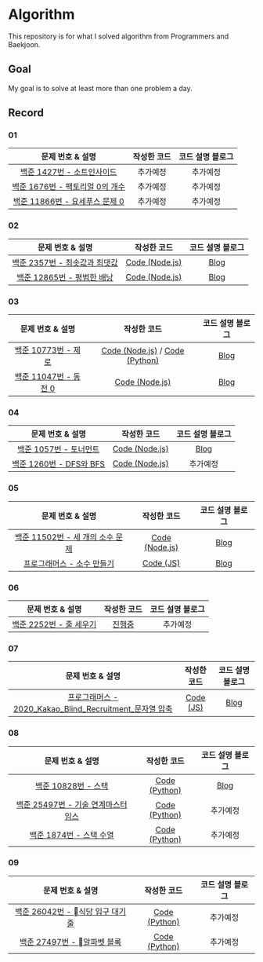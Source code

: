 # Algorithm
This repository is for what I solved algorithm from Programmers and Baekjoon.
<br/>

## Goal
My goal is to solve at least more than one problem a day.

## Record

### 01
|문제 번호 & 설명|작성한 코드|코드 설명 블로그|
|:-----:|:---:|:---:|
|[백준 1427번 - 소트인사이드](https://www.acmicpc.net/problem/1427)|추가예정|추가예정|
|[백준 1676번 - 팩토리얼 0의 개수](https://www.acmicpc.net/problem/1676)|추가예정|추가예정|
|[백준 11866번 - 요세푸스 문제 0](https://www.acmicpc.net/problem/11866)|추가예정|추가예정|


### 02
|문제 번호 & 설명|작성한 코드|코드 설명 블로그|
|:-----:|:---:|:---:|
|[백준 2357번 - 최솟값과 최댓값](https://www.acmicpc.net/problem/2357)|[Code (Node.js)](https://github.com/yhoon3002/Algorithm/blob/main/problem/baekjoon/nodejs/2357.js)|[Blog](https://hoonni3002.tistory.com/120)|
|[백준 12865번 - 평범한 배낭](https://www.acmicpc.net/problem/12865)|[Code (Node.js)](https://github.com/yhoon3002/Algorithm/blob/main/problem/baekjoon/nodejs/12865.js)|[Blog](https://hoonni3002.tistory.com/122)|


### 03
|문제 번호 & 설명|작성한 코드|코드 설명 블로그|
|:-----:|:---:|:---:|
|[백준 10773번 - 제로](https://www.acmicpc.net/problem/10773)|[Code (Node.js)](https://github.com/yhoon3002/Algorithm/blob/main/problem/baekjoon/nodejs/10773.js) / [Code (Python)](https://github.com/yhoon3002/Algorithm/blob/main/problem/baekjoon/python/10773.py)|[Blog](https://hoonni3002.tistory.com/124)|
|[백준 11047번 - 동전 0](https://www.acmicpc.net/problem/11047)|[Code (Node.js)](https://github.com/yhoon3002/Algorithm/blob/main/problem/baekjoon/nodejs/11047.js)|[Blog](https://hoonni3002.tistory.com/125)|


### 04
|문제 번호 & 설명|작성한 코드|코드 설명 블로그|
|:-----:|:---:|:---:|
|[백준 1057번 - 토너먼트](https://www.acmicpc.net/problem/1057)|[Code (Node.js)](https://github.com/yhoon3002/Algorithm/blob/main/problem/baekjoon/nodejs/1057.js)|[Blog](https://hoonni3002.tistory.com/126)|
|[백준 1260번 - DFS와 BFS](https://www.acmicpc.net/problem/1260)|[Code (Node.js)](https://github.com/yhoon3002/Algorithm/blob/main/problem/baekjoon/nodejs/1260.js)|추가예정|


### 05
|문제 번호 & 설명|작성한 코드|코드 설명 블로그|
|:-----:|:---:|:---:|
|[백준 11502번 - 세 개의 소수 문제](https://www.acmicpc.net/problem/11502)|[Code (Node.js)](https://github.com/yhoon3002/Algorithm/blob/main/problem/baekjoon/nodejs/11502.js)|[Blog](https://hoonni3002.tistory.com/128)|
|[프로그래머스 - 소수 만들기](https://school.programmers.co.kr/learn/courses/30/lessons/12977)|[Code (JS)](https://github.com/yhoon3002/Algorithm/blob/main/problem/programmers/js/%EC%86%8C%EC%88%98%EB%A7%8C%EB%93%A4%EA%B8%B0.js)|[Blog](https://hoonni3002.tistory.com/129)|


### 06
|문제 번호 & 설명|작성한 코드|코드 설명 블로그|
|:-----:|:---:|:---:|
|[백준 2252번 - 줄 세우기](https://www.acmicpc.net/problem/2252)|[진행중](https://github.com/yhoon3002/Algorithm/blob/main/problem/baekjoon/nodejs/2252.js)|추가예정|


### 07
|문제 번호 & 설명|작성한 코드|코드 설명 블로그|
|:-----:|:---:|:---:|
|[프로그래머스 - 2020_Kakao_Blind_Recruitment_문자열 압축](https://school.programmers.co.kr/learn/courses/30/lessons/60057)|[Code (JS)](https://github.com/yhoon3002/Algorithm/blob/main/problem/programmers/js/%EB%AC%B8%EC%9E%90%EC%97%B4%EC%95%95%EC%B6%95.js)|[Blog](https://hoonni3002.tistory.com/131)|


### 08
|문제 번호 & 설명|작성한 코드|코드 설명 블로그|
|:-----:|:---:|:---:|
|[백준 10828번 - 스택](https://www.acmicpc.net/problem/10828)|[Code (Python)](https://github.com/yhoon3002/Algorithm/blob/main/problem/baekjoon/python/10828.py)|[Blog](https://hoonni3002.tistory.com/155)|
|[백준 25497번 - 기술 연계마스터 임스](https://www.acmicpc.net/problem/25497)|[Code (Python)](https://github.com/yhoon3002/Algorithm/blob/main/problem/baekjoon/python/25497.py)|추가예정|
|[백준 1874번 - 스택 수열](https://www.acmicpc.net/problem/1874)|[Code (Python)](https://github.com/yhoon3002/Algorithm/blob/main/problem/baekjoon/python/1874.py)|추가예정|

### 09
|문제 번호 & 설명|작성한 코드|코드 설명 블로그|
|:-----:|:---:|:---:|
|[백준 26042번 - 식당 입구 대기 줄](https://www.acmicpc.net/problem/26042)|[Code (Python)](https://github.com/yhoon3002/Algorithm/blob/main/problem/baekjoon/python/26042.py)|추가예정|
|[백준 27497번 - 알파벳 블록](https://www.acmicpc.net/problem/27497)|[Code (Python)](https://github.com/yhoon3002/Algorithm/blob/main/problem/baekjoon/python/27497.py)|추가예정|
